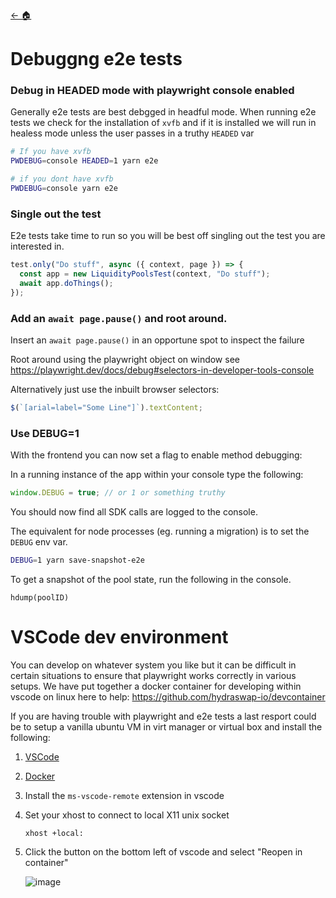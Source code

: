 [← 🏠](./CONTRIBUTING.md)

# Debuggng e2e tests

### Debug in HEADED mode with playwright console enabled

Generally e2e tests are best debgged in headful mode. When running e2e tests we check for the installation of `xvfb` and if it is installed we will run in healess mode unless the user passes in a truthy `HEADED` var

```sh
# If you have xvfb
PWDEBUG=console HEADED=1 yarn e2e

# if you dont have xvfb
PWDEBUG=console yarn e2e
```

### Single out the test

E2e tests take time to run so you will be best off singling out the test you are interested in.

```ts
test.only("Do stuff", async ({ context, page }) => {
  const app = new LiquidityPoolsTest(context, "Do stuff");
  await app.doThings();
});
```

### Add an `await page.pause()` and root around.

Insert an `await page.pause()` in an opportune spot to inspect the failure

Root around using the playwright object on window see https://playwright.dev/docs/debug#selectors-in-developer-tools-console

Alternatively just use the inbuilt browser selectors:

```js
$(`[arial=label="Some Line"]`).textContent;
```

### Use DEBUG=1

With the frontend you can now set a flag to enable method debugging:

In a running instance of the app within your console type the following:

```ts
window.DEBUG = true; // or 1 or something truthy
```

You should now find all SDK calls are logged to the console.

The equivalent for node processes (eg. running a migration) is to set the `DEBUG` env var.

```sh
DEBUG=1 yarn save-snapshot-e2e
```

To get a snapshot of the pool state, run the following in the console.

```
hdump(poolID)
```

# VSCode dev environment

You can develop on whatever system you like but it can be difficult in certain situations to ensure that playwright works correctly in various setups. We have put together a docker container for developing within vscode on linux here to help: https://github.com/hydraswap-io/devcontainer

If you are having trouble with playwright and e2e tests a last resport could be to setup a vanilla ubuntu VM in virt manager or virtual box and install the following:

1. [VSCode](https://code.visualstudio.com/docs/setup/linux)
1. [Docker](https://docs.docker.com/desktop/linux/install)
1. Install the `ms-vscode-remote` extension in vscode
1. Set your xhost to connect to local X11 unix socket
   ```
   xhost +local:
   ```
1. Click the button on the bottom left of vscode and select "Reopen in container"

   ![image](https://user-images.githubusercontent.com/93621943/177934969-56246b90-3199-4c8b-a92f-2fc7044bbb71.png)
